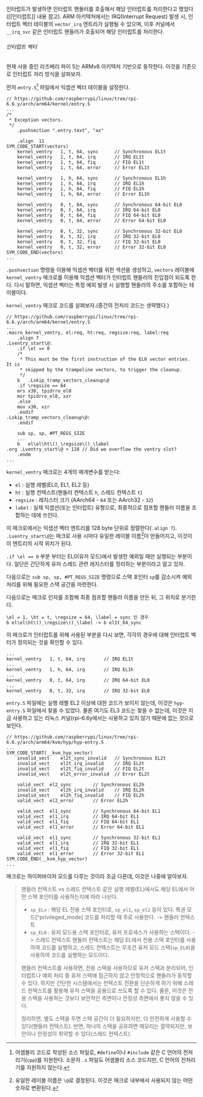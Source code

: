 인터럽트가 발생하면 인터럽트 핸들러를 호출해서 해당 인터럽트를 처리한다고 했었다([[인터럽트]] 내용 참고). ARM 아키텍처에서는 IRQ(Interrupt Request) 발생 시, 인터럽트 벡터 테이블의 `vector_irq` 엔트리가 실행될 수 있으며, 이후 커널에서 `__irq_svc` 같은 인터럽트 핸들러가 호출되어 해당 인터럽트를 처리한다.

###### 인터럽트 벡터
현재 사용 중인 라즈베리 파이 5는 ARMv8 아키텍처 기반으로 동작한다. 이것을 기준으로 인터럽트 처리 방식을 살펴보자.

먼저 `entry.S`[^1] 파일에서 익셉션 벡터 테이블을 설정한다. 
```assembly
// https://github.com/raspberrypi/linux/tree/rpi-6.6.y/arch/arm64/kernel/entry.S
...
/*
 * Exception vectors.
 */
	.pushsection ".entry.text", "ax"

	.align	11
SYM_CODE_START(vectors)
	kernel_ventry	1, t, 64, sync		// Synchronous EL1t
	kernel_ventry	1, t, 64, irq		// IRQ EL1t
	kernel_ventry	1, t, 64, fiq		// FIQ EL1t
	kernel_ventry	1, t, 64, error		// Error EL1t

	kernel_ventry	1, h, 64, sync		// Synchronous EL1h
	kernel_ventry	1, h, 64, irq		// IRQ EL1h
	kernel_ventry	1, h, 64, fiq		// FIQ EL1h
	kernel_ventry	1, h, 64, error		// Error EL1h

	kernel_ventry	0, t, 64, sync		// Synchronous 64-bit EL0
	kernel_ventry	0, t, 64, irq		// IRQ 64-bit EL0
	kernel_ventry	0, t, 64, fiq		// FIQ 64-bit EL0
	kernel_ventry	0, t, 64, error		// Error 64-bit EL0

	kernel_ventry	0, t, 32, sync		// Synchronous 32-bit EL0
	kernel_ventry	0, t, 32, irq		// IRQ 32-bit EL0
	kernel_ventry	0, t, 32, fiq		// FIQ 32-bit EL0
	kernel_ventry	0, t, 32, error		// Error 32-bit EL0
SYM_CODE_END(vectors)
...
```
`.pushsection` 명령을 이용해 익셉션 벡터를 위한 섹션을 생성하고, `vectors` 레이블에 `kernel_ventry` 매크로를 이용해 익셉션 벡터가 인터럽트 핸들러의 진입점이 되도록 한다. 다시 말하면, 익셉션 벡터는 특정 예외 발생 시 실행할 핸들러의 주소를 포함하는 테이블이다.

`kernel_ventry` 매크로 코드를 살펴보자.(중간의 전처리 코드는 생략했다.)
```assembly
// https://github.com/raspberrypi/linux/tree/rpi-6.6.y/arch/arm64/kernel/entry.S
...
.macro kernel_ventry, el:req, ht:req, regsize:req, label:req
	.align 7
.Lventry_start\@:
	.if	\el == 0
	/*
	 * This must be the first instruction of the EL0 vector entries. It is
	 * skipped by the trampoline vectors, to trigger the cleanup.
	 */
	b	.Lskip_tramp_vectors_cleanup\@
	.if	\regsize == 64
	mrs	x30, tpidrro_el0
	msr	tpidrro_el0, xzr
	.else
	mov	x30, xzr
	.endif
.Lskip_tramp_vectors_cleanup\@:
	.endif

	sub	sp, sp, #PT_REGS_SIZE
	...
	b	el\el\ht\()_\regsize\()_\label
.org .Lventry_start\@ + 128	// Did we overflow the ventry slot?
	.endm
...
```
`kernel_ventry` 매크로는 4개의 매개변수를 받는다:
- `el` : 실행 레벨(EL0, EL1, EL2 등)
- `ht` : 실행 컨텍스트(핸들러 컨텍스트 `h`, 스레드 컨텍스트 `t`)
- `regsize` : 레지스터 크기 (AArch64 - `64` 또는 AArch32 - `32`)
- `label` : 실제 익셉션(또는 인터럽트) 유형으로, 최종적으로 점프할 핸들러 이름을 조합하는 데에 쓰인다.

이 매크로에서는 익셉션 벡터 엔트리를 128 byte 단위로 정렬한다(`.align 7`). `.Lventry_start\@`는 매크로 사용 시마다 유일한 레이블 이름[^2]이 만들어지고, 이것이 이 엔트리의 시작 위치가 된다.

`.if \el == 0` 부분 부터는 EL0(유저 모드)에서 발생한 예외일 때만 실행되는 부분이다. 일단은 간단하게 유저 스레드 관련 레지스터를 정리하는 부분이라고 알고 있자.

다음으로는 `sub sp, sp, #PT_REGS_SIZE` 명령으로 스택 포인터 `sp`를 감소시켜 예외 처리를 위해 필요한 스택 공간을 마련한다.

다음으로는 매크로 인자를 조합해 최종 점프할 핸들러 이름을 만든 뒤, 그 위치로 분기한다.
```
\el = 1, \ht = t, \regsize = 64, \label = sync 인 경우
b el\el\ht\()_\regsize\()_\label -> b el1t_64_sync
```

이 매크로가 인터럽트를 위해 사용된 부분을 다시 보면, 각각의 경우에 대해 인터럽트 벡터가 정의되는 것을 확인할 수 있다. 
```assembly
...
kernel_ventry	1, t, 64, irq		// IRQ EL1t
...
kernel_ventry	1, h, 64, irq		// IRQ EL1h
...
kernel_ventry	0, t, 64, irq		// IRQ 64-bit EL0
...
kernel_ventry	0, t, 32, irq		// IRQ 32-bit EL0
```

`entry.S` 파일에는 실행 레벨 EL2 이상에 대한 코드가 보이지 않는데, 이것은 `hyp-entry.S` 파일에서 찾을 수 있었다. 물론 여기도 EL3 코드는 찾을 수 없는데, 이것은 지금 사용하고 있는 리눅스 커널(rpi-6.6y에서는 사용하고 있지 않기 때문에 없는 것으로 보인다.
```
// https://github.com/raspberrypi/linux/tree/rpi-6.6.y/arch/arm64/kvm/hyp/hyp-entry.S
...
SYM_CODE_START(__kvm_hyp_vector)
	invalid_vect	el2t_sync_invalid	// Synchronous EL2t
	invalid_vect	el2t_irq_invalid	// IRQ EL2t
	invalid_vect	el2t_fiq_invalid	// FIQ EL2t
	invalid_vect	el2t_error_invalid	// Error EL2t

	valid_vect	el2_sync		// Synchronous EL2h
	invalid_vect	el2h_irq_invalid	// IRQ EL2h
	invalid_vect	el2h_fiq_invalid	// FIQ EL2h
	valid_vect	el2_error		// Error EL2h

	valid_vect	el1_sync		// Synchronous 64-bit EL1
	valid_vect	el1_irq			// IRQ 64-bit EL1
	valid_vect	el1_fiq			// FIQ 64-bit EL1
	valid_vect	el1_error		// Error 64-bit EL1

	valid_vect	el1_sync		// Synchronous 32-bit EL1
	valid_vect	el1_irq			// IRQ 32-bit EL1
	valid_vect	el1_fiq			// FIQ 32-bit EL1
	valid_vect	el1_error		// Error 32-bit EL1
SYM_CODE_END(__kvm_hyp_vector)
...
```
매크로는 하이퍼바이저 모드를 다루는 것이라 조금 다른데, 이것은 나중에 알아보자.

> 핸들러 컨텍스트 vs 스레드 컨텍스트
> 같은 실행 레벨(EL)에서도 해당 EL에서 어떤 스택 포인터를 사용하는지에 따라 나뉜다.
> - `sp_ELx` : 해당 EL 전용 스택 포인터로, `sp_el1`, `sp_el2` 등이 있다. 특권 모드[^privileged_mode] 코드를 처리할 때 주로 사용한다. -> 핸들러 컨텍스트
> - `sp_EL0` : 유저 모드용 스택 포인터로, 유저 프로세스가 사용하는 스택이다. -> 스레드 컨텍스트
> 핸들러 컨텍스트는 해당 EL에서 전용 스택 포인터를 사용하여 코드를 실행하고, 스레드 컨텍스트는 무조건 유저 모드 스택(`sp_EL0`)을 사용하여 코드를 실행하는 모드이다.
> 
> 핸들러 컨텍스트를 사용하면, 전용 스택을 사용하므로 유저 스택과 분리되어, 인터럽트나 예외 처리 중 유저 스택에 접근하지 않고 안정적으로 핸들러가 동작할 수 있다. 하지만 간단한 시스템에서는 컨텍스트 전환을 단순하게 하기 위해 스레드 컨텍스트를 활용해 유저 스택을 공용으로 쓰도록 할 수 있다. 물론, 이것은 전용 스택을 사용하는 것보다 보안적인 측면이나 안정성 측면에서 좋지 않을 수 있다.
> 
> 정리하면, 별도 스택을 두면 스택 공간이 더 필요하지만, 더 안전하게 사용할 수 있다(핸들러 컨텍스트). 반면, 하나의 스택을 공유하면 메모리는 절약되지만, 보안이나 안정성이 취약할 수 있다(스레드 컨텍스트).


[^1]: 어셈블리 코드로 작성된 소스 파일로, `#define`이나 `#include` 같은 C 언어의 전처리기(`cpp`)를 지원한다. 소문자 `.s` 파일도 어셈블리 소스 코드지만, C 언어의 전처리기를 지원하지 않는다.
[^2]: 유일한 레이블 이름은 `\@`로 결정된다. 이것은 매크로 내부에서 사용되지 않는 어떤 숫자로 변환된다.